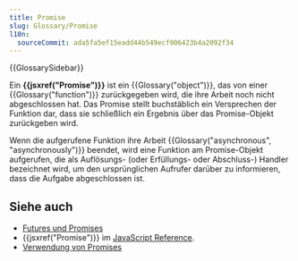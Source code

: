 ```yaml
---
title: Promise
slug: Glossary/Promise
l10n:
  sourceCommit: ada5fa5ef15eadd44b549ecf906423b4a2092f34
---
```


{{GlossarySidebar}}

Ein **{{jsxref("Promise")}}** ist ein {{Glossary("object")}}, das von einer {{Glossary("function")}} zurückgegeben wird, die ihre Arbeit noch nicht abgeschlossen hat. Das Promise stellt buchstäblich ein Versprechen der Funktion dar, dass sie schließlich ein Ergebnis über das Promise-Objekt zurückgeben wird.

Wenn die aufgerufene Funktion ihre Arbeit {{Glossary("asynchronous", "asynchronously")}} beendet, wird eine Funktion am Promise-Objekt aufgerufen, die als Auflösungs- (oder Erfüllungs- oder Abschluss-) Handler bezeichnet wird, um den ursprünglichen Aufrufer darüber zu informieren, dass die Aufgabe abgeschlossen ist.

## Siehe auch

- [Futures und Promises](https://en.wikipedia.org/wiki/Futures_and_promises)
- {{jsxref("Promise")}} im [JavaScript Reference](/de/docs/Web/JavaScript/Reference).
- [Verwendung von Promises](/de/docs/Web/JavaScript/Guide/Using_promises)
